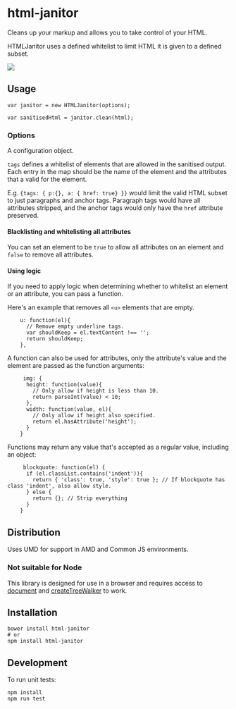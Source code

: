 # html-janitor

Cleans up your markup and allows you to take control of your HTML.

HTMLJanitor uses a defined whitelist to limit HTML it is given to a defined subset.

![](https://circleci.com/gh/guardian/html-janitor.png?circle-token=bd24300ee650966837a73bfe03386828f0192c06)

## Usage

```
var janitor = new HTMLJanitor(options);

var sanitisedHtml = janitor.clean(html);

```

### Options

A configuration object.

`tags` defines a whitelist of elements that are allowed in the sanitised output. Each entry in the map should be the name of the element and the attributes that a valid for the element.

E.g. `{tags: { p:{}, a: { href: true} }}` would limit the valid HTML subset to just paragraphs and anchor tags. Paragraph tags would have all attributes stripped, and the anchor tags would only have the `href` attribute preserved.

#### Blacklisting and whitelisting all attributes

You can set an element to be `true` to allow all attributes on an element and `false` to remove all attributes.

#### Using logic

If you need to apply logic when determining whether to whitelist an element or an attribute, you can pass a function.

Here's an example that removes all `<u>` elements that are empty.

```
    u: function(el){
      // Remove empty underline tags.
      var shouldKeep = el.textContent !== '';
      return shouldKeep;
    },
```

A function can also be used for attributes, only the attribute's value and the element are passed as the function arguments:

```
     img: {
      height: function(value){
        // Only allow if height is less than 10.
        return parseInt(value) < 10;
      },
      width: function(value, el){
        // Only allow if height also specified.
        return el.hasAttribute('height');
      }
    }
```

Functions may return any value that's accepted as a regular value, including an object:

```
     blockquote: function(el) {
      if (el.classList.contains('indent')){
        return { 'class': true, 'style': true }; // If blockquote has class 'indent', also allow style.
      } else {
        return {}; // Strip everything
      }
    }

```


## Distribution

Uses UMD for support in AMD and Common JS environments.

### Not suitable for Node

This library is designed for use in a browser and requires access to [document](https://developer.mozilla.org/en/docs/Web/API/Document) and [createTreeWalker](https://developer.mozilla.org/en-US/docs/Web/API/Document/createTreeWalker) to work.

## Installation

```
bower install html-janitor
# or
npm install html-janitor
```

## Development

To run unit tests:

```
npm install
npm run test
```

